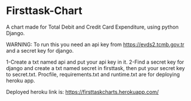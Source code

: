 # Firsttask-Chart
A chart made for Total Debit and Credit Card Expenditure, using python Django.

WARNING: To run this you need an api key from https://evds2.tcmb.gov.tr and a secret key for django.

1-Create a txt named api and put your api key in it.
2-Find a secret key for django and create a txt named secret in firsttask, then put your secret key to secret.txt.
Procfile, requirements.txt and runtime.txt are for deploying heroku app.

Deployed heroku link is: https://firsttaskcharts.herokuapp.com/
